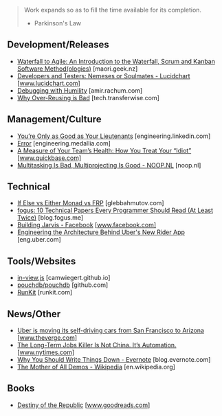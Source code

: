 > Work expands so as to fill the time available for its completion.
> - Parkinson's Law

## Development/Releases
* [Waterfall to Agile: An Introduction to the Waterfall, Scrum and Kanban Software Method(ologies)](https://maori.geek.nz/waterfall-to-agile-an-introduction-to-the-waterfall-scrum-and-kanban-software-method-ologies-7c446f5cc671#.b1zq9bfkz) [maori.geek.nz]
* [Developers and Testers: Nemeses or Soulmates - Lucidchart](https://www.lucidchart.com/techblog/2016/10/05/developers-and-testers-nemeses-or-soulmates/) [www.lucidchart.com]
* [Debugging with Humility](http://amir.rachum.com/blog/2016/12/18/debugging-with-humility/) [amir.rachum.com]
* [Why Over-Reusing is Bad](http://tech.transferwise.com/why-over-reusing-is-bad/) [tech.transferwise.com]


## Management/Culture
* [You’re Only as Good as Your Lieutenants](https://engineering.linkedin.com/blog/2016/12/you_re-only-as-good-as-your-lieutenants) [engineering.linkedin.com]
* [Error](http://engineering.medallia.com/blog/leadership-doesnt-need-a-title/) [engineering.medallia.com]
* [A Measure of Your Team’s Health: How You Treat Your “Idiot”](http://www.quickbase.com/blog/a-measure-of-your-teams-health-how-you-treat-your-idiot) [www.quickbase.com]
* [Multitasking Is Bad, Multiprojecting Is Good - NOOP.NL](http://noop.nl/2015/09/multitasking-is-bad-multiprojecting-is-good.html) [noop.nl]


## Technical
* [If Else vs Either Monad vs FRP](https://glebbahmutov.com/blog/if-else-vs-either-monad-vs-frp/) [glebbahmutov.com]
* [fogus: 10 Technical Papers Every Programmer Should Read (At Least Twice)](http://blog.fogus.me/2011/09/08/10-technical-papers-every-programmer-should-read-at-least-twice/) [blog.fogus.me]
* [Building Jarvis - Facebook](https://www.facebook.com/notes/mark-zuckerberg/building-jarvis/10154361492931634) [www.facebook.com]
* [Engineering the Architecture Behind Uber's New Rider App](https://eng.uber.com/new-rider-app/) [eng.uber.com]


## Tools/Websites
* [in-view.js](https://camwiegert.github.io/in-view/) [camwiegert.github.io]
* [pouchdb/pouchdb](https://github.com/pouchdb/pouchdb) [github.com]
* [RunKit](https://runkit.com/npm/regexgen) [runkit.com]


## News/Other
* [Uber is moving its self-driving cars from San Francisco to Arizona](http://www.theverge.com/2016/12/22/14062926/uber-self-driving-car-move-arizona-san-francisco-dmv) [www.theverge.com]
* [The Long-Term Jobs Killer Is Not China. It’s Automation.](http://www.nytimes.com/2016/12/21/upshot/the-long-term-jobs-killer-is-not-china-its-automation.html) [www.nytimes.com]
* [Why You Should Write Things Down - Evernote](https://blog.evernote.com/blog/2016/12/21/write-things-experience-information/) [blog.evernote.com]
* [The Mother of All Demos - Wikipedia](https://en.wikipedia.org/wiki/The_Mother_of_All_Demos) [en.wikipedia.org]


## Books
* [Destiny of the Republic](https://www.goodreads.com/book/show/10335318-destiny-of-the-republic) [www.goodreads.com]
